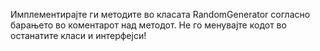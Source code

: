 Имплементирајте ги методите во класата RandomGenerator согласно барањето во коментарот над методот.
Не го менувајте кодот во останатите класи и интерфејси!
